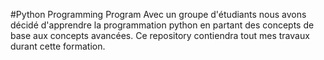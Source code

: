 #Python Programming Program
Avec un groupe d'étudiants nous avons décidé d'apprendre la programmation python en partant des concepts de base aux concepts avancées. 
Ce repository contiendra tout mes travaux durant cette formation.
